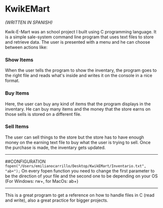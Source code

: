 # KwikEMart

*(WRITTEN IN SPANISH)*

Kwik-E-Mart was an school project I built using C programming language. It is a simple sale-system command line program that uses text files to store and retrieve data. The user is presented with a menu and he can choose between actions like:

### Show Items
When the user tells the program to show the inventary, the program goes to the right file and reads what's inside and writes it on the console in a nice format.

### Buy Items
Here, the user can buy any kind of items that the program displays in the inventary. He can buy many items and the money that the store earns on those sells is stored on a different file.

### Sell Items
The user can sell things to the store but the store has to have enough money on the earning text file to buy what the user is trying to sell. Once the purchase is made, the inventary gets updated.

***
##CONFIGURATION
``
fopen("/Users/emilianocarrillo/Desktop/KwikEMart/Inventario.txt", "ab+");
``
On every fopen function you need to change the first parameter to be the direction of your file and the second one to be depending on your OS (For Windows: rw+, for MacOs: ab+)

***

This is a great program to get a reference on how to handle files in C (read and write), also a great practice for bigger projects.
